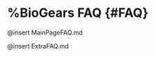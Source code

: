 %BioGears FAQ {#FAQ}
============

@insert MainPageFAQ.md

@insert ExtraFAQ.md


 



 







 






